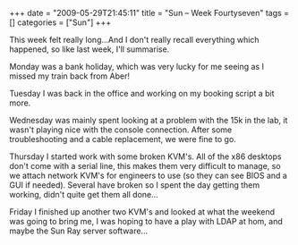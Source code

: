 +++
date = "2009-05-29T21:45:11"
title = "Sun – Week Fourtyseven"
tags = []
categories = ["Sun"]
+++

This week felt really long...And I don't really recall everything which happened, so like last week, I'll summarise.

Monday was a bank holiday, which was very lucky for me seeing as I missed my train back from Aber!

Tuesday I was back in the office and working on my booking script a bit more.

Wednesday was mainly spent looking at a problem with the 15k in the lab, it wasn't playing nice with the console connection. After some troubleshooting and a cable replacement, we were fine to go.

Thursday I started work with some broken KVM's. All of the x86 desktops don't come with a serial line, this makes them very difficult to manage, so we attach network KVM's for engineers to use (so they can see BIOS and a GUI if needed). Several have broken so I spent the day getting them working, didn't quite get them all done...

Friday I finished up another two KVM's and looked at what the weekend was going to bring me, I was hoping to have a play with LDAP at hom, and maybe the Sun Ray server software...
